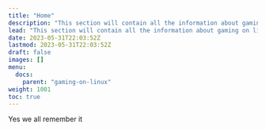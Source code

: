 ```yaml
---
title: "Home"
description: "This section will contain all the information about gaming on linux"
lead: "This section will contain all the information about gaming on linux"
date: 2023-05-31T22:03:52Z
lastmod: 2023-05-31T22:03:52Z
draft: false
images: []
menu:
  docs:
    parent: "gaming-on-linux"
weight: 1001
toc: true
---
```


Yes we all remember it
